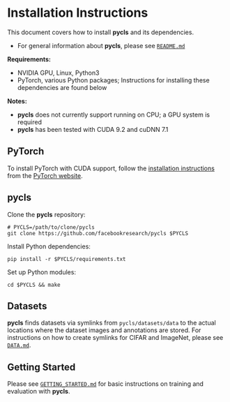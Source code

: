 # Installation Instructions

This document covers how to install **pycls** and its dependencies.

- For general information about **pycls**, please see [`README.md`](../README.md)

**Requirements:**

- NVIDIA GPU, Linux, Python3
- PyTorch, various Python packages; Instructions for installing these dependencies are found below

**Notes:**

- **pycls** does not currently support running on CPU; a GPU system is required
- **pycls** has been tested with CUDA 9.2 and cuDNN 7.1

## PyTorch

To install PyTorch with CUDA support, follow the [installation instructions](https://pytorch.org/get-started/locally/) from the [PyTorch website](https://pytorch.org).

## pycls

Clone the **pycls** repository:

```
# PYCLS=/path/to/clone/pycls
git clone https://github.com/facebookresearch/pycls $PYCLS
```

Install Python dependencies:

```
pip install -r $PYCLS/requirements.txt
```

Set up Python modules:

```
cd $PYCLS && make
```

## Datasets

**pycls** finds datasets via symlinks from `pycls/datasets/data` to the actual locations where the dataset images and annotations are stored. For instructions on how to create symlinks for CIFAR and ImageNet, please see [`DATA.md`](DATA.md).

## Getting Started

Please see [`GETTING_STARTED.md`](GETTING_STARTED.md) for basic instructions on training and evaluation with **pycls**.
